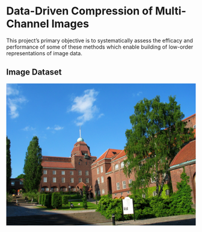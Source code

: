 # Data-Driven Compression of Multi-Channel Images
This project’s primary objective is to systematically assess the efficacy and performance of some of these methods which enable building of low-order representations of image data.

## Image Dataset

<p align="center">
  <img src="https://github.com/kirtan2605/KTH-SM2001-Data-Driven-Methods-in-Engineering/blob/master/Project/images/KTH_photo.jpg" style="width:750px; height:auto; float:left;">
  <div style="clear:both; margin-bottom:200px;"></div>
</p>
